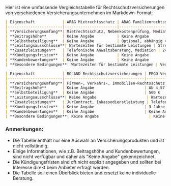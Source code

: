 Hier ist eine umfassende Vergleichstabelle für Rechtsschutzversicherungen von verschiedenen Versicherungsunternehmen im Markdown-Format:

```markdown
| Eigenschaft            | ARAG Mietrechtsschutz | ARAG Familienrechtsschutzversicherung | ARAG Ehe-Rechtsschutz | AXA Rechtsschutzversicherung |
|------------------------|-----------------------|---------------------------------------|-----------------------|------------------------------|
| **Versicherungsumfang**| Mietrechtsschutz, Nebenkostenprüfung, Mediation, etc. | Unbegrenzte Deckung in Europa, weltweit bis 1 Jahr | Ehepartner, Scheidungsfolgesachen | Unbegrenzt in DE, weltweit bis 250.000 € |
| **Beitragshöhe**       | Keine Angabe          | Keine Angabe                          | Keine Angabe          | Keine Angabe                 |
| **Selbstbeteiligung**  | Keine Angabe          | Optional, abhängig von Variante       | Keine Selbstbeteiligung| Keine Angabe                 |
| **Leistungsausschlüsse**| Wartezeiten für bestimmte Leistungen | Streitigkeiten mit eigenen Kindern, Scheidung | Keine Sorgerechtsfragen | Keine Deckung bei vorsätzlichen Straftaten |
| **Zusatzleistungen**   | Telefonische Anwaltsberatung, Mediation | 24/7 Beratung, ARAG JuraTel, Mediation | Gilt auch für eingetragene Lebenspartnerschaften | Freie Anwaltswahl, Opferschutz, Internet-Schutz |
| **Kündigungsfristen**  | Keine Angabe          | Keine Angabe                          | Keine Angabe          | Keine Angabe                 |
| **Kundenbewertungen**  | Keine Angabe          | Keine Angabe                          | Keine Angabe          | Keine Angabe                 |
| **Besondere Bedingungen**| Wartezeiten für bestimmte Leistungen | Versicherungsschutz endet bei Scheidung | Keine Angabe          | Keine Angabe                 |

| Eigenschaft            | ROLAND Rechtsschutzversicherungen | ERGO Verkehrs-Rechtsschutz | HUK-COBURG Familienrechtsschutz | R+V-Rechtsschutzversicherung |
|------------------------|-----------------------------------|----------------------------|---------------------------------|------------------------------|
| **Versicherungsumfang**| Firmen-, Verkehrs-, Immobilien-Rechtsschutz | Verkehrsrechtsschutz weltweit | Privat-, Berufs-, Verkehrsrechtsschutz | Bis zu 4 Mio. EUR (comfort) |
| **Beitragshöhe**       | Keine Angabe                      | Ab 4,57 € monatlich        | Ab 194,30 € im Jahr             | Keine Angabe                 |
| **Selbstbeteiligung**  | Keine Angabe                      | 500 €                      | 300 €                          | Keine Angabe                 |
| **Leistungsausschlüsse**| Keine Angabe                      | Wartezeit für bestimmte Leistungen | Keine Deckung bei Streitigkeiten unter Mitversicherten | Keine Angabe                 |
| **Zusatzleistungen**   | JurContract, Inkassodienstleistung | Telefonische Sofortberatung | Erweiterter Beratungs-Rechtsschutz | Telefonische Rechtsberatung, Mediation |
| **Kündigungsfristen**  | Keine Angabe                      | 3 Jahre                    | Keine Angabe                    | Keine Angabe                 |
| **Kundenbewertungen**  | Keine Angabe                      | Keine Angabe               | Keine Angabe                    | Keine Angabe                 |
| **Besondere Bedingungen**| Keine Angabe                      | Keine Angabe               | Wartezeit von drei Monaten für bestimmte Leistungen | Keine Angabe                 |

```

### Anmerkungen:
- Die Tabelle enthält nur eine Auswahl an Versicherungsprodukten und ist nicht vollständig.
- Einige Informationen, wie z.B. Beitragshöhe und Kundenbewertungen, sind nicht verfügbar und daher als "Keine Angabe" gekennzeichnet.
- Die Kündigungsfristen sind oft nicht explizit angegeben und sollten bei Interesse direkt beim Anbieter erfragt werden.
- Die Tabelle soll einen Überblick bieten und ersetzt keine individuelle Beratung.